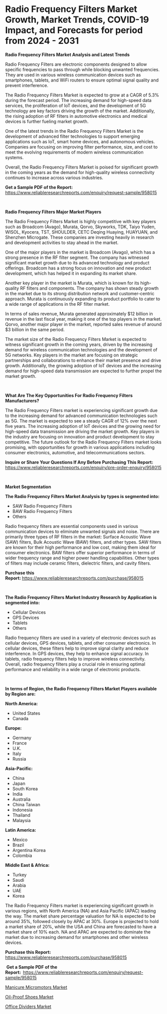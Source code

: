 <p><h1>Radio Frequency Filters Market Growth, Market Trends, COVID-19 Impact, and Forecasts for period from 2024 - 2031</h1></p><p><strong>Radio Frequency Filters Market Analysis and Latest Trends</strong></p>
<p><p>Radio Frequency Filters are electronic components designed to allow specific frequencies to pass through while blocking unwanted frequencies. They are used in various wireless communication devices such as smartphones, tablets, and WiFi routers to ensure optimal signal quality and prevent interference.</p><p>The Radio Frequency Filters Market is expected to grow at a CAGR of 5.3% during the forecast period. The increasing demand for high-speed data services, the proliferation of IoT devices, and the development of 5G technology are key factors driving the growth of the market. Additionally, the rising adoption of RF filters in automotive electronics and medical devices is further fueling market growth.</p><p>One of the latest trends in the Radio Frequency Filters Market is the development of advanced filter technologies to support emerging applications such as IoT, smart home devices, and autonomous vehicles. Companies are focusing on improving filter performance, size, and cost to meet the evolving requirements of modern wireless communication systems.</p><p>Overall, the Radio Frequency Filters Market is poised for significant growth in the coming years as the demand for high-quality wireless connectivity continues to increase across various industries.</p></p>
<p><strong>Get a Sample PDF of the Report:&nbsp;</strong> <a href="https://www.reliableresearchreports.com/enquiry/request-sample/958015">https://www.reliableresearchreports.com/enquiry/request-sample/958015</a></p>
<p>&nbsp;</p>
<p><strong>Radio Frequency Filters Major Market Players</strong></p>
<p><p>The Radio Frequency Filters Market is highly competitive with key players such as Broadcom (Avago), Murata, Qorvo, Skyworks, TDK, Taiyo Yuden, WISOL, Kyocera, TST, SHOULDER, CETC Deqing Huaying, HUAYUAN, and Shenzhen Microgate. These companies are investing heavily in research and development activities to stay ahead in the market.</p><p>One of the major players in the market is Broadcom (Avago), which has a strong presence in the RF filter segment. The company has witnessed significant market growth due to its advanced technology and product offerings. Broadcom has a strong focus on innovation and new product development, which has helped it in expanding its market share.</p><p>Another key player in the market is Murata, which is known for its high-quality RF filters and components. The company has shown steady growth in the market due to its strong distribution network and customer-centric approach. Murata is continuously expanding its product portfolio to cater to a wide range of applications in the RF filter market.</p><p>In terms of sales revenue, Murata generated approximately $12 billion in revenue in the last fiscal year, making it one of the top players in the market. Qorvo, another major player in the market, reported sales revenue of around $3 billion in the same period.</p><p>The market size of the Radio Frequency Filters Market is expected to witness significant growth in the coming years, driven by the increasing demand for wireless communication technologies and the development of 5G networks. Key players in the market are focusing on strategic partnerships and collaborations to enhance their market presence and drive growth. Additionally, the growing adoption of IoT devices and the increasing demand for high-speed data transmission are expected to further propel the market growth.</p></p>
<p>&nbsp;</p>
<p><strong>What Are The Key Opportunities For Radio Frequency Filters Manufacturers?</strong></p>
<p><p>The Radio Frequency Filters market is experiencing significant growth due to the increasing demand for advanced communication technologies such as 5G. The market is expected to see a steady CAGR of 12% over the next five years. The increasing adoption of IoT devices and the growing need for high-speed data transmission are driving the market growth. Key players in the industry are focusing on innovation and product development to stay competitive. The future outlook for the Radio Frequency Filters market looks promising, with opportunities for growth in various applications including consumer electronics, automotive, and telecommunications sectors.</p></p>
<p><strong>Inquire or Share Your Questions If Any Before Purchasing This Report:</strong> <a href="https://www.reliableresearchreports.com/enquiry/pre-order-enquiry/958015">https://www.reliableresearchreports.com/enquiry/pre-order-enquiry/958015</a></p>
<p>&nbsp;</p>
<p><strong>Market Segmentation</strong></p>
<p><strong>The Radio Frequency Filters Market Analysis by types is segmented into:</strong></p>
<p><ul><li>SAW Radio Frequency Filters</li><li>BAW Radio Frequency Filters</li><li>Others</li></ul></p>
<p><p>Radio frequency filters are essential components used in various communication devices to eliminate unwanted signals and noise. There are primarily three types of RF filters in the market: Surface Acoustic Wave (SAW) filters, Bulk Acoustic Wave (BAW) filters, and other types. SAW filters are known for their high performance and low cost, making them ideal for consumer electronics. BAW filters offer superior performance in terms of wider frequency range and higher power handling capabilities. Other types of filters may include ceramic filters, dielectric filters, and cavity filters.</p></p>
<p><strong>Purchase this Report:&nbsp;</strong><a href="https://www.reliableresearchreports.com/purchase/958015">https://www.reliableresearchreports.com/purchase/958015</a></p>
<p>&nbsp;</p>
<p><strong>The Radio Frequency Filters Market Industry Research by Application is segmented into:</strong></p>
<p><ul><li>Cellular Devices</li><li>GPS Devices</li><li>Tablets</li><li>Others</li></ul></p>
<p><p>Radio frequency filters are used in a variety of electronic devices such as cellular devices, GPS devices, tablets, and other consumer electronics. In cellular devices, these filters help to improve signal clarity and reduce interference. In GPS devices, they help to enhance signal accuracy. In tablets, radio frequency filters help to improve wireless connectivity. Overall, radio frequency filters play a crucial role in ensuring optimal performance and reliability in a wide range of electronic products.</p></p>
<p>&nbsp;</p>
<p><strong>In terms of Region, the Radio Frequency Filters Market Players available by Region are:</strong></p>
<p>
    <p> <strong> North America: </strong>
        <ul>
            <li>United States</li>
            <li>Canada</li>
        </ul>
        </p> 
    <p> <strong> Europe: </strong>
        <ul>
            <li>Germany</li>
            <li>France</li>
            <li>U.K.</li>
            <li>Italy</li>
            <li>Russia</li>
        </ul>
        </p> 
    <p> <strong> Asia-Pacific: </strong>
        <ul>
            <li>China</li>
            <li>Japan</li>
            <li>South Korea</li>
            <li>India</li>
            <li>Australia</li>
            <li>China Taiwan</li>
            <li>Indonesia</li>
            <li>Thailand</li>
            <li>Malaysia</li>
        </ul>
        </p> 
    <p> <strong> Latin America: </strong>
        <ul>
            <li>Mexico</li>
            <li>Brazil</li>
            <li>Argentina Korea</li>
            <li>Colombia</li>
        </ul>
        </p> 
    <p> <strong> Middle East & Africa: </strong>
        <ul>
            <li>Turkey</li>
            <li>Saudi</li>
            <li>Arabia</li>
            <li>UAE</li>
            <li>Korea</li>
        </ul>
    </p>
    </p>
<p><p>The Radio Frequency Filters market is experiencing significant growth in various regions, with North America (NA) and Asia Pacific (APAC) leading the way. The market share percentage valuation for NA is expected to be around 35%, followed closely by APAC at 30%. Europe is projected to hold a market share of 20%, while the USA and China are forecasted to have a market share of 10% each. NA and APAC are expected to dominate the market due to increasing demand for smartphones and other wireless devices.</p></p>
<p><strong>Purchase this Report: </strong><a href="https://www.reliableresearchreports.com/purchase/958015">https://www.reliableresearchreports.com/purchase/958015</a></p>
<p>&nbsp;<strong>Get a Sample PDF of the Report:&nbsp;&nbsp;</strong><a href="https://www.reliableresearchreports.com/enquiry/request-sample/958015">https://www.reliableresearchreports.com/enquiry/request-sample/958015</a></p>
<p><strong></strong></p>
<p><p><a href="https://www.linkedin.com/pulse/manicure-micromotors-market-size-trends-growth-outlook-forecasted-sblac?trackingId=qQqUwscfxPVZEK0wdvSmiQ%3D%3D">Manicure Micromotors Market</a></p><p><a href="https://www.linkedin.com/pulse/oil-proof-shoes-market-analysis-examines-its-scope-growth-wsaac?trackingId=B51btwQ6fp9VfGh23K7EGg%3D%3D">Oil-Proof Shoes Market</a></p><p><a href="https://www.linkedin.com/pulse/office-dividers-market-size-growth-outlook-from-2024-2031-nlvdc?trackingId=Bu5LLMcE%2Ff9gu2qTNEvzCw%3D%3D">Office Dividers Market</a></p></p>